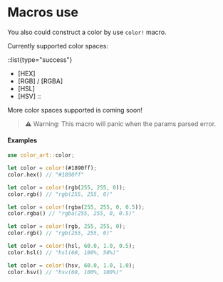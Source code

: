 # Macros use

You also could construct a color by use `color!` macro.

Currently supported color spaces:

::list{type="success"}
- [HEX]
- [RGB] / [RGBA]
- [HSL]
- [HSV]
::

More color spaces supported is coming soon!

> ⚠️ Warning: This macro will panic when the params parsed error.

#### Examples

```rust
use color_art::color;

let color = color!(#1890ff);
color.hex() // "#1890ff"

let color = color!(rgb(255, 255, 0));
color.rgb() // "rgb(255, 255, 0)"

let color = color!(rgba(255, 255, 0, 0.5));
color.rgba() // "rgba(255, 255, 0, 0.5)"

let color = color!(rgb, 255, 255, 0);
color.rgb() // "rgb(255, 255, 0)"

let color = color!(hsl, 60.0, 1.0, 0.5);
color.hsl() // "hsl(60, 100%, 50%)"

let color = color!(hsv, 60.0, 1.0, 1.0);
color.hsv() // "hsv(60, 100%, 100%)"
```
